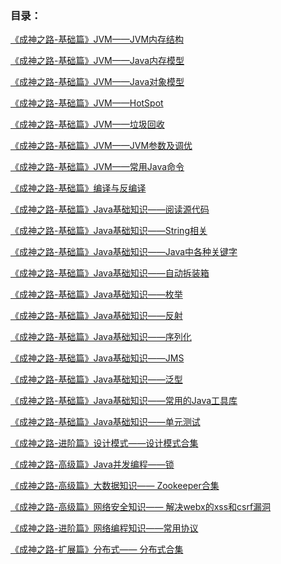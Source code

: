  
### 目录：

[《成神之路-基础篇》JVM——JVM内存结构](/basics/jvm/jvm-memory-structure.md)

[《成神之路-基础篇》JVM——Java内存模型](/basics/jvm/java-memory-model.md)

[《成神之路-基础篇》JVM——Java对象模型](/basics/jvm/java-object-model.md)

[《成神之路-基础篇》JVM——HotSpot][5]

[《成神之路-基础篇》JVM——垃圾回收][6]

[《成神之路-基础篇》JVM——JVM参数及调优][7]

[《成神之路-基础篇》JVM——常用Java命令][8]

[《成神之路-基础篇》编译与反编译][9]

[《成神之路-基础篇》Java基础知识——阅读源代码][10]

[《成神之路-基础篇》Java基础知识——String相关][11]

[《成神之路-基础篇》Java基础知识——Java中各种关键字][12]

[《成神之路-基础篇》Java基础知识——自动拆装箱][13]

[《成神之路-基础篇》Java基础知识——枚举][14]

[《成神之路-基础篇》Java基础知识——反射][15]

[《成神之路-基础篇》Java基础知识——序列化][16]

[《成神之路-基础篇》Java基础知识——JMS][17]

[《成神之路-基础篇》Java基础知识——泛型][18]

[《成神之路-基础篇》Java基础知识——常用的Java工具库][19]

[《成神之路-基础篇》Java基础知识——单元测试][20]

[《成神之路-进阶篇》设计模式——设计模式合集][21]

[《成神之路-高级篇》Java并发编程——锁][22]

[《成神之路-高级篇》大数据知识—— Zookeeper合集][23]

[《成神之路-高级篇》网络安全知识—— 解决webx的xss和csrf漏洞][24]

[《成神之路-进阶篇》网络编程知识——常用协议][25]

[《成神之路-扩展篇》分布式—— 分布式合集][26]

 [1]: http://www.hollischuang.com/archives/489
 [2]: http://www.hollischuang.com/archives/2374
 [3]: http://www.hollischuang.com/archives/1003
 [4]: http://www.hollischuang.com/archives/2814
 [5]: http://www.hollischuang.com/archives/2822
 [6]: http://www.hollischuang.com/archives/2376
 [7]: http://www.hollischuang.com/archives/2378
 [8]: http://www.hollischuang.com/archives/1034
 [9]: http://www.hollischuang.com/archives/2817
 [10]: http://www.hollischuang.com/archives/1007
 [11]: http://www.hollischuang.com/archives/1330
 [12]: http://www.hollischuang.com/archives/1327
 [13]: http://www.hollischuang.com/archives/2700
 [14]: http://www.hollischuang.com/archives/2829
 [15]: http://www.hollischuang.com/archives/1163
 [16]: http://www.hollischuang.com/archives/1158
 [17]: http://www.hollischuang.com/archives/1226
 [18]: http://www.hollischuang.com/archives/1182
 [19]: http://www.hollischuang.com/archives/2836
 [20]: http://www.hollischuang.com/archives/category/%E7%BB%BC%E5%90%88%E5%BA%94%E7%94%A8/%E5%8D%95%E5%85%83%E6%B5%8B%E8%AF%95
 [21]: http://www.hollischuang.com/archives/category/%E7%BB%BC%E5%90%88%E5%BA%94%E7%94%A8/%E8%AE%BE%E8%AE%A1%E6%A8%A1%E5%BC%8F
 [22]: http://www.hollischuang.com/archives/2842
 [23]: http://www.hollischuang.com/?s=Zookeeper
 [24]: http://www.hollischuang.com/archives/69
 [25]: http://www.hollischuang.com/archives/2846
 [26]: http://www.hollischuang.com/archives/category/%E7%BB%BC%E5%90%88%E5%BA%94%E7%94%A8/%E5%88%86%E5%B8%83%E5%BC%8F

